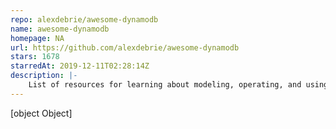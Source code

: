 ```yaml
---
repo: alexdebrie/awesome-dynamodb
name: awesome-dynamodb
homepage: NA
url: https://github.com/alexdebrie/awesome-dynamodb
stars: 1678
starredAt: 2019-12-11T02:28:14Z
description: |-
    List of resources for learning about modeling, operating, and using Amazon DynamoDB
---
```


[object Object]
